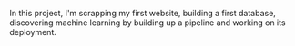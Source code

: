 In this project, I'm scrapping my first website, building a first database, discovering machine learning by building up a pipeline and working on its deployment.
